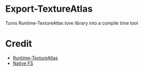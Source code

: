 # Export-TextureAtlas
Turns Runtime-TextureAtlas love library into a compile time tool

# Credit
* [Runtime-TextureAtlas](https://github.com/EngineerSmith/Runtime-TextureAtlas)
* [Native FS](https://github.com/megagrump/nativefs)